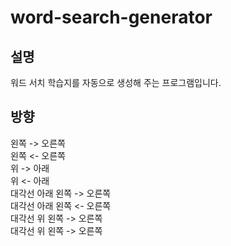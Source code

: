 # word-search-generator
## 설명
워드 서치 학습지를 자동으로 생성해 주는 프로그램입니다.
## 방향
왼쪽 -> 오른쪽 <br>
왼쪽 <- 오른쪽 <br>
위   -> 아래 <br>
위   <- 아래 <br>
대각선 아래 왼쪽 -> 오른쪽 <br>
대각선 아래 왼쪽 <- 오른쪽 <br>
대각선 위  왼쪽 -> 오른쪽 <br>
대각선 위  왼쪽 -> 오른쪽 <br>
